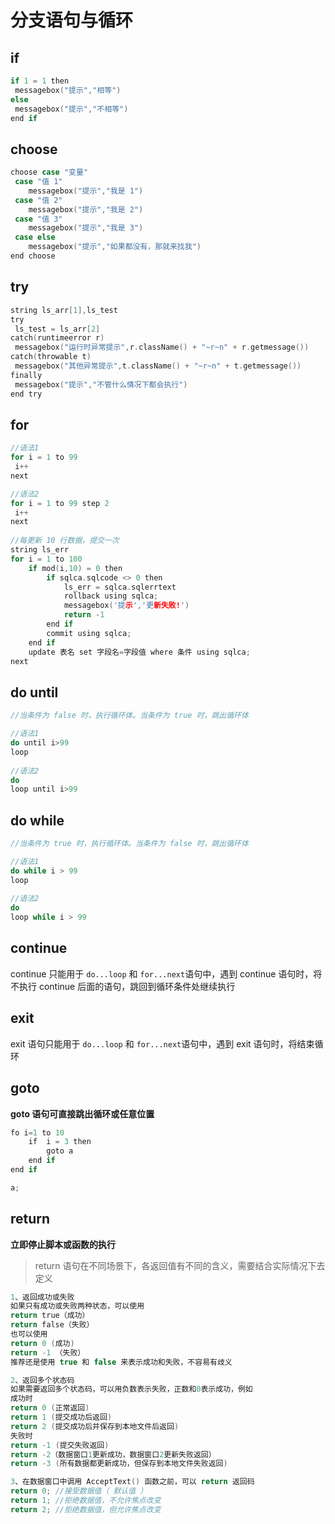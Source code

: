 # 分支语句与循环

## if

```c
if 1 = 1 then
 messagebox("提示","相等")
else
 messagebox("提示","不相等")
end if
```

## choose

```c
choose case "变量"
 case "值 1" 
    messagebox("提示","我是 1")
 case "值 2" 
    messagebox("提示","我是 2")
 case "值 3"
    messagebox("提示","我是 3")
 case else
    messagebox("提示","如果都没有，那就来找我") 
end choose
```

## try

```c
string ls_arr[1],ls_test
try
 ls_test = ls_arr[2]
catch(runtimeerror r)
 messagebox("运行时异常提示",r.className() + "~r~n" + r.getmessage())
catch(throwable t)
 messagebox("其他异常提示",t.className() + "~r~n" + t.getmessage())
finally
 messagebox("提示","不管什么情况下都会执行")
end try
```

## for

```c
//语法1
for i = 1 to 99
 i++
next

//语法2
for i = 1 to 99 step 2
 i++
next
    
//每更新 10 行数据，提交一次
string ls_err
for i = 1 to 100
	if mod(i,10) = 0 then
		if sqlca.sqlcode <> 0 then
			ls_err = sqlca.sqlerrtext
			rollback using sqlca;
			messagebox('提示','更新失败!')
			return -1
		end if
		commit using sqlca;
	end if
	update 表名 set 字段名=字段值 where 条件 using sqlca;
next
```

## do  until

```c
//当条件为 false 时，执行循环体。当条件为 true 时，跳出循环体

//语法1
do until i>99
loop
    
//语法2
do
loop until i>99
```

## do  while

```c
//当条件为 true 时，执行循环体。当条件为 false 时，跳出循环体

//语法1
do while i > 99
loop
    
//语法2
do
loop while i > 99
```

## continue

continue 只能用于 `do...loop`​ 和 `for...next`​ 语句中，遇到 continue 语句时，将不执行 continue 后面的语句，跳回到循环条件处继续执行

## exit

exit  语句只能用于 `do...loop`​ 和 `for...next`​ 语句中，遇到 exit 语句时，将结束循环

## goto

**goto 语句可直接跳出循环或任意位置**

```c
fo i=1 to 10
    if  i = 3 then
        goto a
    end if
end if

a;
```

## return

**立即停止脚本或函数的执行**

> return 语句在不同场景下，各返回值有不同的含义，需要结合实际情况下去定义

```c
1、返回成功或失败
如果只有成功或失败两种状态，可以使用 
return true（成功） 
return false（失败）
也可以使用
return 0 (成功)
return -1 （失败）
推荐还是使用 true 和 false 来表示成功和失败，不容易有歧义

2、返回多个状态码
如果需要返回多个状态码，可以用负数表示失败，正数和0表示成功，例如
成功时
return 0 (正常返回)
return 1 (提交成功后返回)
return 2 (提交成功后并保存到本地文件后返回)
失败时
return -1 (提交失败返回)
return -2（数据窗口1更新成功，数据窗口2更新失败返回）
return -3 (所有数据都更新成功，但保存到本地文件失败返回)

3、在数据窗口中调用 AcceptText() 函数之前，可以 return 返回码
return 0; //接受数据值（ 默认值 ）
return 1; //拒绝数据值，不允许焦点改变
return 2; //拒绝数据值，但允许焦点改变
```
